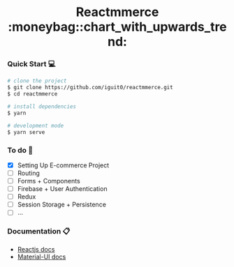 <h1 align="center">Reactmmerce :moneybag::chart_with_upwards_trend:</h1>

### Quick Start :computer:

```sh
# clone the project
$ git clone https://github.com/iguit0/reactmmerce.git
$ cd reactmmerce

# install dependencies
$ yarn

# development mode
$ yarn serve
```

### To do :pushpin:

- [x] Setting Up E-commerce Project
- [ ] Routing
- [ ] Forms + Components
- [ ] Firebase + User Authentication
- [ ] Redux
- [ ] Session Storage + Persistence
- [ ] ...

### Documentation :clipboard:

- [Reactjs docs](https://pt-br.reactjs.org/docs/getting-started.html)
- [Material-UI docs](https://material-ui.com/)

